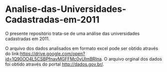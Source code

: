 # Analise-das-Universidades-Cadastradas-em-2011
  O presente repositório trata-se de uma análise das universidades cadastradas em 2011.

O arquivo dos dados analisados em formato excel pode ser obtido através do link:https://drive.google.com/open?id=1Q90OO4L5CSBPfnavMGFFMc0yUlmBRIna.
O arquivo orginal dos dados foi obtido através do portal http://dados.gov.br/.
